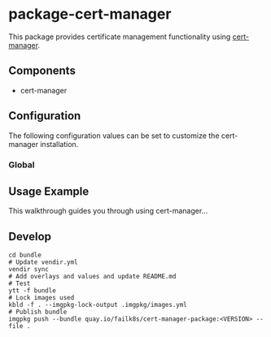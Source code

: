 # package-cert-manager

This package provides certificate management functionality using [cert-manager](https://cert-manager.io/docs/).

## Components

* cert-manager

## Configuration

The following configuration values can be set to customize the cert-manager installation.

### Global

## Usage Example

This walkthrough guides you through using cert-manager...


## Develop

```
cd bundle
# Update vendir.yml
vendir sync
# Add overlays and values and update README.md
# Test
ytt -f bundle
# Lock images used
kbld -f . --imgpkg-lock-output .imgpkg/images.yml
# Publish bundle
imgpkg push --bundle quay.io/failk8s/cert-manager-package:<VERSION> --file .
```